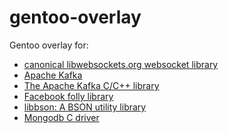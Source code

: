 gentoo-overlay
==============

Gentoo overlay for:
 * [canonical libwebsockets.org websocket library](https://github.com/warmcat/libwebsockets)
 * [Apache Kafka](https://kafka.apache.org/)
 * [The Apache Kafka C/C++ library](https://github.com/edenhill/librdkafka)
 * [Facebook folly library](https://github.com/facebook/folly)
 * [libbson: A BSON utility library](https://github.com/mongodb/libbson)
 * [Mongodb C driver](https://github.com/mongodb/mongo-c-driver)
